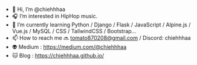 - 👋 Hi, I’m @chiehhhaa
- 🎧 I’m interested in HipHop music.
- 🌱 I’m currently learning Python / Django / Flask / JavaScript / Alpine.js / Vue.js / MySQL / CSS / TailwindCSS / Bootstrap...
- 📫 How to reach me 🔜 tomato870208@gmail.com / Discord: chiehhhaa
- 👽 Medium : https://medium.com/@chiehhhaa
- 🐱 Blog : https://chiehhhaa.github.io/

